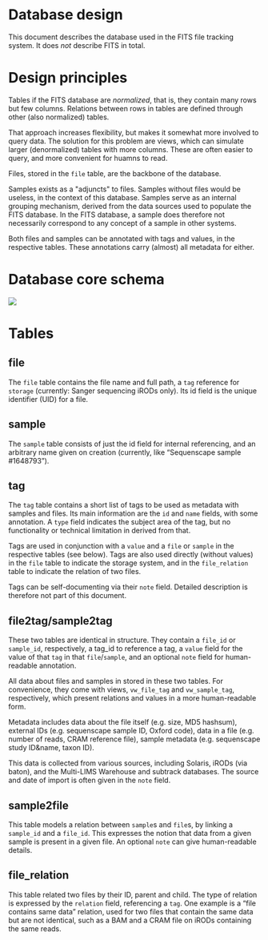 # Database design
This document describes the database used in the FITS file tracking system.
It does _not_ describe FITS in total.

# Design principles
Tables if the FITS database are _normalized_, that is, they contain many rows but few columns.
Relations between rows in tables are defined through other (also normalized) tables.

That approach increases flexibility, but makes it somewhat more involved to query data.
The solution for this problem are views, which can simulate larger (denormalized) tables with more columns.
These are often easier to query, and more convenient for huamns to read.

Files, stored in the `file` table, are the backbone of the database.

Samples exists as a "adjuncts" to files.
Samples without files would be useless, in the context of this database.
Samples serve as an internal grouping mechanism, derived from the data sources used to populate the FITS database.
In the FITS database, a sample does therefore not necessarily correspond to any concept of a sample in other systems.

Both files and samples can be annotated with tags and values, in the respective tables.
These annotations carry (almost) all metadata for either.


# Database core schema

![](https://github.com/wtsi-team112/fits/raw/master/documentation/FITS_database_schema_v1.png)

# Tables
## file
The `file` table contains the file name and full path, a `tag` reference for `storage` (currently: Sanger sequencing iRODs only).
Its id field is the unique identifier (UID) for a file.

## sample
The `sample` table consists of just the id field for internal referencing, and an arbitrary name given on creation (currently, like “Sequenscape sample #1648793”).

## tag
The `tag` table contains a short list of tags to be used as metadata with samples and files.
Its main information are the `id` and `name` fields, with some annotation.
A `type` field indicates the subject area of the tag, but no functionality or technical limitation in derived from that.

Tags are used in conjunction with a `value` and a `file` or `sample` in the respective tables (see below).
Tags are also used directly (without values) in the `file` table to indicate the storage system, and in the `file_relation` table to indicate the relation of two files.

Tags can be self-documenting via their `note` field.
Detailed description is therefore not part of this document.

## file2tag/sample2tag
These two tables are identical in structure.
They contain a `file_id` or `sample_id`, respectively, a tag_id to reference a tag, a `value` field for the value of that `tag` in that `file`/`sample`, and an optional `note` field for human-readable annotation.

All data about files and samples in stored in these two tables. For convenience, they come with views, `vw_file_tag` and `vw_sample_tag`, respectively, which present relations and values in a more human-readable form.

Metadata includes data about the file itself (e.g. size, MD5 hashsum), external IDs (e.g. sequenscape sample ID, Oxford code), data in a file (e.g. number of reads, CRAM reference file), sample metadata (e.g. sequenscape study ID&name, taxon ID).

This data is collected from various sources, including Solaris, iRODs (via baton), and the Multi-LIMS Warehouse and subtrack databases.
The source and date of import is often given in the `note` field.

## sample2file
This table models a relation between `sample`s and `file`s, by linking a `sample_id` and a `file_id`.
This expresses the notion that data from a given sample is present in a given file.
An optional `note` can give human-readable details.

## file_relation
This table related two files by their ID, parent and child.
The type of relation is expressed by the `relation` field, referencing a `tag`.
One example is a “file contains same data” relation, used for two files that contain the same data but are not identical, such as a BAM and a CRAM file on iRODs containing the same reads.
